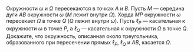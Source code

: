 Окружности $\omega$ и $\Omega$ пересекаются в точках $A$ и $B$. 
Пусть $M$ — середина дуги $AB$ окружности $\omega$ ($M$ лежит внутри $\Omega$). 
Хорда $MP$ окружности $\omega$ пересекает $\Omega$ в точке $Q$ ($Q$ лежит внутри $\omega$). 
Пусть $\ell_P$ — касательная к окружности $\omega$ в точке $P$, а $\ell_Q$ — касательная к окружности $\Omega$ в точке $Q$. Докажите, что окружность, описанная около треугольника, образованного при пересечении прямых $\ell_P$, $\ell_Q$ и $AB$, касается $\Omega$.